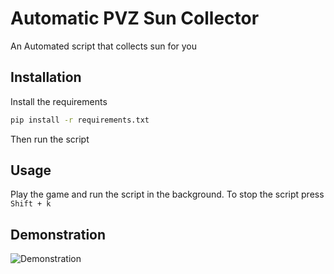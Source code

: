 # Automatic PVZ Sun Collector

An Automated script that collects sun for you

## Installation
Install the requirements
```bash
pip install -r requirements.txt
```
Then run the script

## Usage
Play the game and run the script in the background. To stop the script press `Shift + k`

## Demonstration
![Demonstration](https://s1.gifyu.com/images/pvz_gif.gif)
